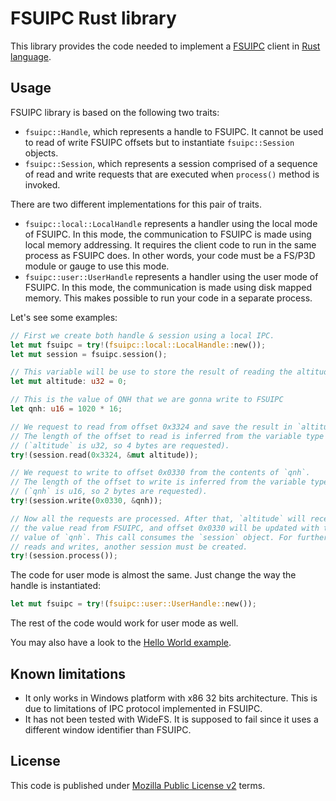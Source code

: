 # FSUIPC Rust library

This library provides the code needed to implement a [FSUIPC][1] client in
[Rust language][2].

## Usage

FSUIPC library is based on the following two traits:

* `fsuipc::Handle`, which represents a handle to FSUIPC. It cannot be used to
read of write FSUIPC offsets but to instantiate `fsuipc::Session` objects.
* `fsuipc::Session`, which represents a session comprised of a sequence of
read and write requests that are executed when `process()` method is invoked.

There are two different implementations for this pair of traits.

* `fsuipc::local::LocalHandle` represents a handler using the local mode of
FSUIPC. In this mode, the communication to FSUIPC is made using local memory
addressing. It requires the client code to run in the same process as FSUIPC
does. In other words, your code must be a FS/P3D module or gauge to use this
mode.
* `fsuipc::user::UserHandle` represents a handler using the user mode of
FSUIPC. In this mode, the communication is made using disk mapped memory.
This makes possible to run your code in a separate process.

Let's see some examples:

```Rust
// First we create both handle & session using a local IPC.
let mut fsuipc = try!(fsuipc::local::LocalHandle::new());
let mut session = fsuipc.session();

// This variable will be use to store the result of reading the altitude
let mut altitude: u32 = 0;

// This is the value of QNH that we are gonna write to FSUIPC
let qnh: u16 = 1020 * 16;

// We request to read from offset 0x3324 and save the result in `altitude`.
// The length of the offset to read is inferred from the variable type
// (`altitude` is u32, so 4 bytes are requested).
try!(session.read(0x3324, &mut altitude));

// We request to write to offset 0x0330 from the contents of `qnh`.
// The length of the offset to write is inferred from the variable type
// (`qnh` is u16, so 2 bytes are requested).
try!(session.write(0x0330, &qnh));

// Now all the requests are processed. After that, `altitude` will receive
// the value read from FSUIPC, and offset 0x0330 will be updated with the
// value of `qnh`. This call consumes the `session` object. For further
// reads and writes, another session must be created.
try!(session.process());
```

The code for user mode is almost the same. Just change the way the handle
is instantiated:

```Rust
let mut fsuipc = try!(fsuipc::user::UserHandle::new());
```

The rest of the code would work for user mode as well.

You may also have a look to the [Hello World example][3].

## Known limitations

* It only works in Windows platform with x86 32 bits architecture. This is
due to limitations of IPC protocol implemented in FSUIPC.
* It has not been tested with WideFS. It is supposed to fail since it uses
a different window identifier than FSUIPC.

## License

This code is published under [Mozilla Public License v2][4] terms.

[1]: http://www.schiratti.com/dowson.html
[2]: http://rust-lang.org/
[3]: ../../tree/master/examples/hello.rs
[4]: https://www.mozilla.org/en-US/MPL/2.0/
